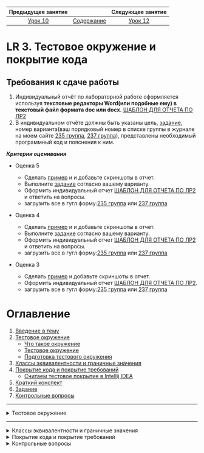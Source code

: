 Предыдущее занятие |         &nbsp;          | Следующее занятие
:----------------:|:-----------------------:|:----------------:
[Урок 10](LESSON10.MD) | [Содержание](../README.MD) | [Урок 12](LESSON11.md)

# LR 3. Тестовое окружение и покрытие кода

## Требования к сдаче работы

1. Индивидуальный отчёт по лабораторной работе оформляется используя
   **текстовые редакторы Word(или подобные ему)
   в текстовый файл формата doc или docx.** [ШАБЛОН ДЛЯ ОТЧЕТА ПО ЛР2](LR2_Report.docx)
2. В индивидуальном отчёте должны быть указаны цель, [задание](LAB1_Variants.docx), номер варианта(ваш порядковый номер в списке группы в
журнале на моем сайте [235 группа](https://docs.google.com/spreadsheets/d/186VmfxhiyN9vD0eqQtgej3up6OricDa0/edit?gid=2072898038#gid=2072898038), 
[237 группа](https://docs.google.com/spreadsheets/d/1HBRhJ0W6VezDNjnPWNHxUv7krdP6HPgP/edit?gid=1461174089#gid=1461174089)), представлены необходимый программный код и пояснения к ним.

***Критерии оценивания***

* Оценка 5
   * Сделать [пример](#пример-проекта-с-подключением-junit) и и добавьте скриншоты в отчет.
   * Выполните [задание](#задание) согласно вашему варианту.
   * Оформить индивидуальный отчет [ШАБЛОН ДЛЯ ОТЧЕТА ПО ЛР2](LR2_Report.docx) и ответить на вопросы.
   * загрузить все в гугл форму:[235 группа](https://forms.gle/rsQvqzeLBAh8pWQa7) или [237 группа](https://forms.gle/xZioXLRf2bn6ymES9)

* Оценка 4
   * Сделать [пример](#пример-проекта-с-подключением-junit) и и добавьте скриншоты в отчет.
   * Выполните [задание](#задание) согласно вашему варианту.
   * Оформить индивидуальный отчет [ШАБЛОН ДЛЯ ОТЧЕТА ПО ЛР2](LR2_Report.docx) и ответить на вопросы.
   * загрузить все в гугл форму:[235 группа](https://forms.gle/rsQvqzeLBAh8pWQa7) или [237 группа](https://forms.gle/xZioXLRf2bn6ymES9)

* Оценка 3
   * Сделать [пример](#пример-проекта-с-подключением-junit) и добавьте скриншоты в отчет.
   * Оформить индивидуальный отчет [ШАБЛОН ДЛЯ ОТЧЕТА ПО ЛР2](LR2_Report.docx).
   * загрузить все в гугл форму:[235 группа](https://forms.gle/rsQvqzeLBAh8pWQa7) или [237 группа](https://forms.gle/xZioXLRf2bn6ymES9)

# Оглавление

1. [Введение в тему](#введение-в-тему)
2. [Тестовое окружение](#тестовое-окружение)
   * [Что такое окружение](#что-такое-окружение)
   * [Тестовое окружение](#тестовое-окружение-1)
   * [Подготовка тестового окружения](#подготовка-тестового-окружения)
3. [Классы эквивалентности и граничные значения](#классы-эквивалентности-и-граничные-значения)
4. [Покрытие кода и покрытие требований](#покрытие-кода-и-покрытие-требований)
    * [Считаем тестовое покрытие в Intellij IDEA](#считаем-тестовое-покрытие-в-intellij-idea)
5. [Краткий конспект](#краткий-конспект)
6. [Задание](#задание)
7. [Контрольные вопросы](#контрольные-вопросы)

---

<details>

<summary>Тестовое окружение</summary>

# Тестовое окружение

[Оглавление](#оглавление)

Современные приложения — это миллиарды строчек кода, которые описывают сложную систему со строгой и развитой логикой. 
Некоторые компании за время своего существования произвели и теперь 
поддерживают огромные базы рабочего кода. И чем больше разработчиков вносят изменения в продукт, 
тем выше становится вероятность появления в нём багов.

## Что такое окружение

**Среда, или окружение** (англ. _environment_) — это сервер или группа серверов, на которых находится копия приложения. Конкретное окружение часто называется **стендом** (англ. _stand_).

У любой компании есть как минимум одна среда — та, с которой взаимодействуют её клиенты. 
Но часто для полноценной работы над продуктом выделяют и другие окружения:

* **Среда разработки** (англ. _development environment_), **dev** или **dev-стенд**. 
Используется исключительно для разработки. Именно сюда стекаются изменения от всех программистов, 
работающих над проектом. Здесь же запускаются тесты, написанные разработчиками, и ставятся эксперименты.
* **Тестовая среда** (англ. _test environment_), **test** или **test-стенд**. Здесь продукт стабилизируется при помощи более сложных тестов. 
Например, **интеграционных** (англ. _integration tests_) **— которые объединяют (интегрируют) несколько программ/сервисов вместе. 
При интеграционном тестировании часто проверяют, корректно ли данные из одного сервиса передаются в другой. 
Такие тесты часто пишут отдельные команды тестировщиков.
* **Продуктовая среда** (англ. _production environment_), или **prod**. Её ещё называют «боевая среда» 
как противоположность тестовой, «учебной». 
С ней взаимодействуют клиенты компании, поэтому любые ошибки могут привести к денежным и репутационным потерям.
В идеальном мире к моменту выкладки кода на прод в программе уже не должно быть багов, влияющих на пользователя.

![img.png](L11/part2/img.png)

Многие компании создают и другие среды для своих целей. Например, одни воспроизводят баги в специфичном окружении — на сервере с определённой версией Java. 
Другие используют отдельные среды для разных видов тестов. 
Третьи вообще создают отдельное тестовое окружение для каждого изменения в коде. 

Во всём этом многообразии одна вещь остаётся верной всегда. Тесты сокращают количество багов, которые увидит конечный пользователь. 

> 💡 Окружением часто называют не только полноценный набор 
> серверов с копией приложения, но также и набор внешних параметров, от которых зависит работа программы. Это может быть и версия Java, и другие приложения, 
> и разные файлы конфигурации. Часть таких внешних параметров 
> можно контролировать во время тестирования, с чем тоже помогает библиотека JUnit.


## Тестовое окружение

При тестировании часто бывает удобно выделить набор доступных классов и конфигураций в мини-окружение,
чтобы использовать его для тестов. 
Такой подход позволяет упростить тестирование классов со сложным порядком инициализации. 

Возьмём в качестве примера `OvercomplicatedCookieFactory` (англ. «переусложнённая фабрика печенек») — класс по производству печенек с предсказаниями. 
При создании его экземпляра нужно указать:
* возможные позитивные и негативные предсказания,
* а также флаг, который будет говорить, какие нужно создавать печеньки: с позитивными предсказаниями или с негативными.

Каждая созданная печенька увеличивает внутренний счётчик готовых печенек. Давайте протестируем этот класс.

```java
import java.util.ArrayList;
import java.util.Random;

public class OvercomplicatedCookieFactory {
    private int cookiesCreated = 0;
    private final ArrayList<String> positiveTexts;
    private final ArrayList<String> negativeTexts;
    private final boolean isPositive;

    // класс Random используется, чтобы возвращать случайное предсказание из списка.
    private final Random rnd = new Random();

    public OvercomplicatedCookieFactory(
            ArrayList<String> positiveTexts,
            ArrayList<String> negativeTexts,
            boolean isPositive
    ) {
        this.positiveTexts = positiveTexts;
        this.negativeTexts = negativeTexts;
        this.isPositive = isPositive;
    }

    // Печём печеньку!
    public String bakeFortuneCookie() {
        StringBuilder cookieBuilder = new StringBuilder();

        // увеличиваем счётчик печенек:
        this.incrementNumberOfCookiesCreated();

        // возвращаем хорошее или плохое предсказание:
        if (isPositive) {
            cookieBuilder.append(randomPositive());
        } else {
            cookieBuilder.append(randomNegative());
        }

        // преобразовываем результат в строку:
        return cookieBuilder.toString();
    }

    // возвращаем количество испечённых печенек:
    public int getCookiesCreated() {
        return this.cookiesCreated;
    }

    // обнуляем счётчик созданных печенек:
    public void resetCookiesCreated() {
        this.cookiesCreated = 0;
    }

    // Увеличиваем счётчик испечённых печенек:
    private void incrementNumberOfCookiesCreated() {
        this.cookiesCreated++;
    }

    // Выбираем произвольное предсказание из списка позитивных:
    private String randomPositive() {
        // Получаем целое случайное число от нуля до максимального размера массива - 1.
        int randomIndex = rnd.nextInt(positiveTexts.size());
        return positiveTexts.get(randomIndex);
    }

    // Выбираем произвольное предсказание из списка негативных:
    private String randomNegative() {
        // Получаем целое случайное число от нуля до максимального размера массива - 1.
        int randomIndex = rnd.nextInt(negativeTexts.size());
        return negativeTexts.get(randomIndex);
    }
}
```

Первые два необходимых теста — создание позитивных предсказаний `shouldReturnPositiveCookie() `
и счётчика печенек `shouldIncreaseCounterByOneAfterCookieBaked()`. 

```java
import org.junit.jupiter.api.Assertions;
import org.junit.jupiter.api.Test;
import java.util.ArrayList;

public class OvercomplicatedCookieFactoryTest {

    @Test
    public void shouldReturnPositiveCookie() {
        ArrayList<String> positiveTexts = new ArrayList<>();
        positiveTexts.add("Вам повезёт!");

        ArrayList<String> negativeTexts = new ArrayList<>();
        negativeTexts.add("Сегодня будет дождь");
        
                OvercomplicatedCookieFactory cookieFactory = new OvercomplicatedCookieFactory(
                positiveTexts,
                negativeTexts,
                true
        );
        String cookieText = cookieFactory.bakeFortuneCookie();
        Assertions.assertEquals("Вам повезёт!", cookieText);
    }

    @Test
    public void shouldIncreaseCounterByOneAfterCookieBaked() {
        ArrayList<String> positiveTexts = new ArrayList<>();
        positiveTexts.add("Вам повезёт!");

        ArrayList<String> negativeTexts = new ArrayList<>();
        negativeTexts.add("Сегодня будет дождь");
        
        OvercomplicatedCookieFactory cookieFactory = new OvercomplicatedCookieFactory(
                positiveTexts,
                negativeTexts,
                true
        );
        cookieFactory.bakeFortuneCookie();
        Assertions.assertEquals(1, cookieFactory.getCookiesCreated());
    }
}
```

Оба теста используют один и тот же код для создания экземпляра `OvercomplicatedCookieFactory`.
В данном случае это, скорее всего, не приведёт к проблемам. Но в реальных кодовых базах одни классы могут зависеть от других,
и такой код будет занимать очень много места. 


Один из вариантов решения этой проблемы — вынести экземпляр класса в переменную перед тестами.

```java
import org.junit.jupiter.api.Assertions;
import org.junit.jupiter.api.Test;

import java.util.ArrayList;

public class OvercomplicatedCookieFactoryTest {
        private final static ArrayList<String> positiveTexts = new ArrayList<>();
    private final static ArrayList<String> negativeTexts = new ArrayList<>();
        
    private final static OvercomplicatedCookieFactory cookieFactory = new OvercomplicatedCookieFactory(
            positiveTexts,
            negativeTexts,
            true
    );

    @Test
    public void shouldReturnPositiveCookie() {
                negativeTexts.add("Сегодня будет дождь");
                positiveTexts.add("Вам повезёт!");
        String cookieText = cookieFactory.bakeFortuneCookie();
        Assertions.assertEquals("Вам повезёт!", cookieText);
    }

    @Test
    public void shouldIncreaseCounterByOneAfterCookieBaked() {
                negativeTexts.add("Сегодня будет дождь");
                positiveTexts.add("Вам повезёт!");
        cookieFactory.bakeFortuneCookie();
        Assertions.assertEquals(1, cookieFactory.getCookiesCreated());
    }
}

```

В этом случае переменной cookieFactory будет присвоен экземпляр `OvercomplicatedCookieFactory`, 
который используется в обоих тестах. Всё бы хорошо, но таким образом в тестовом классе 
появится нежелательная зависимость между тестами. Дело в том, что порядок их запуска в общем случае не определён.
Более того, он может меняться от запуска к запуску.

Предположим, что сначала выполнится тест создания позитивных предсказаний `shouldReturnPositiveCookie()`.
Поскольку в нём вызывается метод `bakeFortuneCookie()`, внутренний счётчик переменной `cookieFactory` увеличится на единицу. 
Если после этого сразу запустится тест счётчика печенек `shouldIncreaseCounterByOneAfterCookieBaked()`, 
то к внутреннему значению прибавиться ещё единица, и `assertEquals()` выдаст ошибку. Если же сначала запустится тест
счётчика `shouldIncreaseCounterByOneAfterCookieBaked()`, а затем `shouldReturnPositiveCookie()`, 
такой ошибки не произойдёт.
Подобные баги очень сложно обнаружить и исправить, 
поэтому тестовое окружение лучше готовить под каждый тест по отдельности.


## Подготовка тестового окружения

В `JUnit` есть четыре специальных аннотации, которые позволяют запускать определённый код до или после тестов. 

Первая из них — `@BeforeEach` (англ. «перед каждым»). Если установить её над методом, этот метод будет запускаться всякий раз перед любым из тестов внутри класса. 

Исправленный код будет выглядеть следующим образом:

```java
import org.junit.jupiter.api.Assertions;
import org.junit.jupiter.api.BeforeEach;
import org.junit.jupiter.api.Test;

public class OvercomplicatedCookieFactoryTest {

    private static OvercomplicatedCookieFactory cookieFactory;

    @BeforeEach
    public void beforeEach() {
        ArrayList<String> positiveTexts = new ArrayList<>();
        positiveTexts.add("Вам повезёт!");

        ArrayList<String> negativeTexts = new ArrayList<>();
        negativeTexts.add("Сегодня будет дождь");
        
        cookieFactory = new OvercomplicatedCookieFactory(
                positiveTexts,
                negativeTexts,
                true
        );
    }

    @Test
    public void shouldReturnPositiveCookie() {
        String cookieText = cookieFactory.bakeFortuneCookie();
        Assertions.assertEquals("Вам повезёт!", cookieText);
    }

    @Test
    public void shouldIncreaseCounterByOneAfterCookieBaked() {
        cookieFactory.bakeFortuneCookie();
        Assertions.assertEquals(1, cookieFactory.getCookiesCreated());
    }
}
```

Теперь можно писать любое количество проверок. 
Поскольку перед каждым тестом создаётся новый экземпляр `OvercomplicatedCookieFactory`, 
тесты больше не будут зависеть друг от друга. 

Другие три аннотации позволяют запускать произвольный код:
* `@BeforeAll` (англ. «перед всеми») — один раз до запуска всех тестов;
* `@AfterEach` (англ. «после каждого») — каждый раз после окончания каждого теста;
* `@AfterAll `(англ. «после всех») — один раз после окончания всех тестов.

Аннотации, срабатывающие один раз: `@BeforeAll` и `@AfterAll`, должны стоять над статическим методом. 
Если метод будет не статичный, тест попросту не запустится.

Все четыре аннотации могут содержаться в одном тестовом классе. 
Они ведут себя так, как и ожидается: 
* перед началом тестов исполнится `@BeforeAll`, 
* перед каждым тестом — `@BeforeEach`, 
* после каждого — `@AfterEach`. 
* В самом конце, после выполнения всех тестов, сработает `@AfterAll`.

```java
import org.junit.jupiter.api.AfterAll;
import org.junit.jupiter.api.AfterEach;
import org.junit.jupiter.api.BeforeAll;
import org.junit.jupiter.api.BeforeEach;
import org.junit.jupiter.api.Test;

public class TestBenchExample {

    @BeforeAll
    static void beforeAll() {
        System.out.println("Running beforeAll");
    }

    @AfterAll
    static void afterAll() {
        System.out.println("Running afterAll");
    }

    @BeforeEach
    void beforeEach() {
        System.out.println("--Running beforeEach");
    }

    @AfterEach
    void afterEach() {
        System.out.println("--Running afterEach");
    }


    @Test
    public void someTestOne() {
        System.out.println("-- --Running test 1");
    }

    @Test
    public void someTestTwo() {
        System.out.println("-- --Running test 2");
    }
}
```

</details>

---

<details>

<summary>Классы эквивалентности и граничные значения</summary>

# Классы эквивалентности и граничные значения

[Оглавление](#оглавление)

Исполнение каждого теста на JUnit или любом другом тестовом фреймворке 
занимает какое-то время. В больших системах, где количество тестов 
переваливает за десятки и сотни тысяч, проверки могут длиться несколько часов, а иногда и дней. 

Задача разработчика, тестирующего свой код, — проверить, что программа ведёт себя корректно, 
потратив при этом минимальное количество времени. То есть, с одной стороны, тесты должны проверить 
все возможные сценарии поведения программы. С другой — их должно быть настолько мало, насколько это возможно. 

## Граничные значения и классы эквивалентности

Чтобы сократить количество тестов и оставить только самые необходимые, программисты применяют 
техники выделения граничных значений и классов эквивалентности.  

> **Граничные значения** (англ. _boundary values_) — это параметры, при переходе через которые поведение программы меняется.

> **Классы эквивалентности** (англ. _equivalence class_) — параметры, при вводе которых программа ведёт себя одинаково.

Для примера рассмотрим робота, который помогает варить яйца.
На вход он получает информацию о том, сколько минут длится варка, а на выходе говорит, в каком состоянии находится яйцо: 

* если яйцо варится меньше `2` минут — оно ещё сырое;
* от `2` до `5` минут — состояние готовности «в мешочек», когда и белок, и желток жидкие;
* от `5` до `7` минут — состояние готовности «всмятку», когда белок твёрдый, а желток жидкий;
* от `7` до `10` минут — состояние готовности «вкрутую», когда и белок, и желток твёрдые;
* больше `10` минут — яйцо переварено.

![img_1.png](L11/part2/img_1.png)

Есть два способа составить набор тест-кейсов по граничным значениям и классам эквивалентности:

* **Написать как минимум по одному тесту на каждое из граничных значений,
а также по одному — на любое значение из каждого промежутка класса эквивалентности**. 
Например, протестировать робота можно на значениях: `1, 2, 3, 5, 6, 7, 9, 10, 21 минута.`

* **Проверить работу программы на каждом из граничных значений +/- одно значение**. 
Такой подход связан с тем, что чаще всего ошибки происходят именно при работе с граничными значениями. 
При этом +/- одно значение позволят проверить работу не только на границах, 
но и в рамках каждого класса эквивалентности. 
В таком случае получится больше тестов, 
чем в первом варианте, зато они покроют большую часть возможных ошибок. 
В примере с роботом по готовке яиц понадобятся следующие входные данные: `1, 2, 3, 4, 5, 6, 7, 8, 9, 10, 11`. 
Если бы наш шаг был в половину минуты, значений было бы больше: `1.5, 2, 2.5, 4.5, 5, 5.5, 6.5, 7, 7.5, 9.5, 10, 10.5`.

Бывают такие ситуации, когда между граничными значениями нет класса эквивалентности 
или когда классы эквивалентности встречаются повторно. 
Пример — окончания порядковых числительных. Число `1` превращается в «**первый**», а `2` — во «**второй**». 
При этом окончание «_-ой_» также будет в порядковых числительных «**шестой**», «**седьмой**» и «**восьмой**».

![img_2.png](L11/part2/img_2.png)

В таком случае можно вывести более широкий класс эквивалентности. 
К примеру, двузначные числа, начинающиеся на цифры от 2 до 9, ведут себя одинаково — при окончании на
2 будет добавляться окончание «-**ой**»: «двадцать втор**ой**», «тридцать втор**ой**». 
Это один класс эквивалентности. При окончании на 3 — «-**ий**»: «сорок трет**ий**», «пятьдесят трет**ий**» и так далее. 
Это другой класс эквивалентности. А вот двузначные числа, начинающиеся с единицы, — особый случай.
Какая бы ни была вторая цифра, окончание будет «-ый»: «одиннадцат**ый**», «двенадцат**ый**» и т. д.

Другой пример — сервис, который помогает выдавать паспорта Российской Федерации. 
На вход программа получает возраст человека, а на выходе говорит, 
нужно ли ему получить или поменять паспорт в этом году. 

По законам Российской Федерации гражданин должен получить паспорт в возрасте 14 лет, 
а затем поменять его в 20 и в 45 лет.
В нашей программе эти числа будут граничными значениями, а любой промежуток между ними — **одним** классом эквивалентности,
так как для любого другого числа ответ будет одинаковым — «паспорт менять не нужно».

![img_3.png](L11/part2/img_3.png)

</details>

<details>

<summary>Покрытие кода и покрытие требований</summary>

# Покрытие кода и покрытие требований

[Оглавление](#оглавление)

С помощью техник выделения классов эквивалентности и 
граничных значений удобно проверять отдельно взятые методы и классы. 
Но в очень больших проектах невозможно выделить все возможные ситуации, 
в которых будет запускаться программа. А значит, и протестировать программу на 100% не получится. 

Поэтому при работе с масштабными проектами многие компании используют метрики покрытия кодовой базы тестами.
О двух таких метриках расскажем в этом уроке.

## Покрытие кода и покрытие требований

- **покрытие кода** (англ. _code coverage_), показывает, какой процент строк кода исполняется при запуске всех тестов. 
Это может быть и **70%** строк, и **5%** — в зависимости от количества и сложности тестов. **100%** бывает редко, потому что 
покрыть тестами абсолютно весь код — довольно трудоёмкая задача. 
Также покрытие кода иногда называют **тестовым покрытием** (англ. _test coverage_).
 
> 💡 Часто тестовое покрытие считают не от всего кода, 
> а только от **бизнес-логики** (англ. _business logic_) программы. 
> **Бизнес-логика (или бизнес-функционал)** — это та часть кода, которая описывает функциональные требования. 
> В неё не входят файлы конфигураций, настройки окружения и модели объектов. 
> Распространённая практика — устанавливать порог тестового покрытия бизнес-логики в 80%. 
> Такой уровень считается оптимальным соотношением между временем, 
> потраченным на написание тестов, и качеством готового продукта.


- **покрытие требований** (англ. _requirements coverage_), она показывает процент требований, проверенных набором тестов. 

Рассмотрим работу двух этих метрик на примере. 
Допустим, нужно написать метод `transfer(...)` (англ. «_перевод_»)
в классе `MoneyTransferService` (англ. «сервис по переводу денег»), который переводит сумму денег `amount` с одного счёта 
на другой. При этом должны соблюдаться следующие требования:
* переводить деньги можно только на другой счёт (нельзя совершить перевод на тот же счёт, с которого выполняется перевод);
* сумма перевода должна быть больше 0;
* баланс счёта, с которого осуществляется перевод, не может быть меньше 0;
* при зачислении средств на счёт его баланс может только расти.

Разработчик программы торопился и реализовал только два из четырёх требований. В результате код выглядит так:

```java
class MoneyTransferService {

    public int transfer(int amount, Account accountOne, Account accountTwo) {
        // переводить деньги можно только на другой счёт
        if (accountOne.id.equals(accountTwo.id)) {
            System.out.println("Нельзя перевести деньги на тот же аккаунт. Id: " + accountOne.id);
            return -2;
        }
        // сумма перевода должна быть больше 0
        if (amount <= 0){
            System.out.println("Сумма перевода должна быть больше 0. Текущая сумма: " + amount);
            return -1;
        }

        accountOne.balance -= amount;
        accountTwo.balance += amount;
        return 0;
    }

    
}

class Account {
    public String id;
    public int balance;

    public Account(String id, int balance) {
        this.id = id;
        this.balance = balance;
    }
}
```

Тесты

```java
import org.junit.jupiter.api.Test;

import static org.junit.jupiter.api.Assertions.assertEquals;

public class MoneyTransferTest {
    private final MoneyTransferService moneyTransferService = new MoneyTransferService();

    @Test
    void shouldMakeTransfer() {
        Account accountOne = new Account("1", 10);
        Account accountTwo = new Account("2", 10);
        
        assertEquals(0, moneyTransferService.transfer(7, accountOne, accountTwo), "Успешная транзакция должна возвращать результат 0");
        assertEquals(3, accountOne.balance);
        assertEquals(17, accountTwo.balance);
    }

    @Test
    void shouldNotTransferMoneyOnSameAccount() {
        Account accountOne = new Account("1", 10);
        assertEquals(-2, moneyTransferService.transfer(5, accountOne, accountOne), "Нельзя перевести деньги на тот же аккаунт. Id: 1");
    }

    @Test
    public void shouldNotTransferZero() {

        Account accountOne = new Account("1", 10);
        Account accountTwo = new Account("2", 10);

        assertEquals(-1, moneyTransferService.transfer(0, accountOne, accountTwo), "Сумма перевода должна быть больше 0. Текущая сумма: 0");
    }

}



```

Все написанные тесты будут пройдены. Но из этого не следует, что программа написана корректно. 

Покрытие кода в этом случае составит 100%, 
потому что в тесте вызывается каждая строчка кода. 
Тем не менее программа работает неправильно, потому что не выполнены два из четырёх требований: 
баланс может оказаться меньше нуля, а также программа неверно работает с переполнением при переводе очень больших сумм. 
Получается, что покрытие требований на текущий момент — только 50%.

Добавим тесты, чтобы проверить все требования:

```java
import org.junit.jupiter.api.Test;

import static org.junit.jupiter.api.Assertions.assertEquals;

public class MoneyTransferTest {
    private final MoneyTransferService moneyTransferService = new MoneyTransferService();

    @Test
    void shouldMakeTransfer() {
        Account accountOne = new Account("1", 10);
        Account accountTwo = new Account("2", 10);
        
        assertEquals(0, moneyTransferService.transfer(7, accountOne, accountTwo), "Успешная транзакция должна возвращать результат 0");
        assertEquals(3, accountOne.balance);
        assertEquals(17, accountTwo.balance);
    }

    @Test
    void shouldNotTransferMoneyOnSameAccount() {
        Account accountOne = new Account("1", 10);
        assertEquals(-2, moneyTransferService.transfer(5, accountOne, accountOne), "Нельзя перевести деньги на тот же аккаунт. Id: 1");
    }

    @Test
    public void shouldNotTransferZero() {

        Account accountOne = new Account("1", 10);
        Account accountTwo = new Account("2", 10);

        assertEquals(-1, moneyTransferService.transfer(0, accountOne, accountTwo), "Сумма перевода должна быть больше 0. Текущая сумма: 0");
    }

    @Test
    public void shouldNotMakeBalanceLessThanZero() {

        Account accountOne = new Account("1", 10);
        Account accountTwo = new Account("2", 10);
        assertEquals(-3, moneyTransferService.transfer(15, accountOne, accountTwo), "Недостаточно средств на счёте с id 1. Перевод суммы 15 невозможен.");
    }

    @Test
    public void shouldNotMakeOverflowOnTransfer() {

        Account accountOne = new Account("1", 10);
        Account accountTwo = new Account("2", Integer.MAX_VALUE);

        assertEquals(-4, moneyTransferService.transfer(1, accountOne, accountTwo), "Перевод невозможен. Если транзакция выполнится, счёт с id 2 будет переполнен.");
    }
}
```

Тесты `shouldNotMakeBalanceLessThanZero` и `shouldNotMakeOverflowOnTransfer` завершаются ошибкой. Они проверяют два условия:
* баланс счёта, с которого осуществляется перевод, не может быть меньше 0;
* при зачислении средств на счёт его баланс может только расти.

Исправим программу так, чтобы она проходила новые тесты. Но в этом коде не хватает ещё нескольких проверок: по граничным значениям и классам эквивалентности. 

```java
class MoneyTransferService {

    public int transfer(int amount, Account accountOne, Account accountTwo) {
        // переводить деньги можно только на другой счёт
        if (accountOne.id.equals(accountTwo.id)) {
            System.out.println("Нельзя перевести деньги на тот же аккаунт. Id: " + accountOne.id);
            return -2;
        }
        // сумма перевода должна быть больше 0
        if (amount <= 0){
            System.out.println("Сумма перевода должна быть больше 0. Текущая сумма: " + amount);
            return -1;
        }

        // баланс не может стать отрицательным
        if (amount > accountOne.balance) {
            System.out.println("Недостаточно средств на счёте с id " + accountOne.id + ". Перевод суммы " + amount + " невозможен.");
            return -3;
        }

        // перевод не должен приводить к переполнению баланса
        if (accountTwo.balance + amount < 0) {
            System.out.println("Перевод невозможен. Если транзакция выполнится, счёт с " + accountTwo.id + " будет переполнен.");
            return -4;
        }

        accountOne.balance -= amount;
        accountTwo.balance += amount;
        return 0;
    }
}
```

Теперь программа будет работать правильно в любой ситуации. 
Из этого примера можно сделать важный вывод: 

>> 100% покрытие кода совсем не означает, что программа работает корректно. Важно обращать внимание на покрытие требований.

## Считаем тестовое покрытие в Intellij IDEA

Процент запускаемых строчек кода во время теста очень легко подсчитать, например, в среде разработки IntelliJ IDEA.
Для этого перейдите в класс с тестами, наведите курсор
мышки на кнопку запуска одного теста или всего класса.

![img_4.png](L11/part2/img_4.png)

А затем выберите `Run 'BankAccountTest' with Coverage` (англ. «запустить [имя класса] с покрытием»).

![img_5.png](L11/part2/img_5.png)

После исполнения тестов в контекстном меню справа можно будет увидеть покрытие кода. 

![img_6.png](L11/part2/img_6.png)

Если открыть файл с кодом тестируемого класса, то покрытые тестами строки кода также будут выделяться зеленым цветом.

![img_7.png](L11/part2/img_7.png)

Убрать все обозначения можно командой `Hide Coverage` 
(англ. «**скрыть покрытие**»). Для этого дважды нажмите Shift для вызова контекстного меню, 
введите “Hide Coverage” и нажмите Enter. Или просто наведите курсор мыши на любой из зеленых или красных прямоугольников.
Далее в всплывающем меню нажмите на кнопку `Hide coverage`.

![img_8.png](L11/part2/img_8.png)


Аналогичным способом можно запустить тесты или подсчёт покрытия не для одного тест-класса, а для всех тестов внутри проекта. 

Для этого нужно щёлкнуть правой кнопкой мыши на открытом модуле в дереве проектов, 
в открывшемся меню выбрать “Run 'All Tests'” 
для запуска всех тестов или “More Run/Debug” → “Run 'All Tests' with Coverage” для подсчёта тестового покрытия.

![img_9.png](L11/part2/img_9.png)

Если покрытие уже было подсчитано для каких-то пакетов/тест-кейсов, то при запуске подсчёта покрытия для других пакетов IDEA спросит, что делать с новыми результатами:

![img_10.png](L11/part2/img_10.png)

* **Replace active suites** (англ. «_заменить текущие тест-кейсы»_) — оставит только что запущенный результат;
* **Add to active suites** (англ. «_добавить к текущим тест-кейсам_») — добавит к имеющимся результатам новый;
* **Do not apply collected coverage** (англ. «_не принимать подсчитанное покрытие_») — оставит старые результаты;

Если отметить пункт “Do not show this dialog in the future” (англ. «больше не показывать этот диалог»), 
то выбранный пункт будет применяться всегда.

После подсчётов статистика будет показана для каждого тестируемого класса и для проекта вцелом.

![img_11.png](L11/part2/img_11.png)

> Если вместо покрытия кода сфокусироваться на покрытии требований к программе, 
> с высокой вероятностью это приведёт к 100% покрытию кода.

</details>




<details>

<summary>Контрольные вопросы</summary>

## Контрольные вопросы

1. Что такое модульное (Unit) тестирование?
2. Зачем оно нужно?
3. Методы модульного тестирования
4. Преимущества модульного тестирования
5. Недостатки модульного тестирования

<details>

Предыдущее занятие | &nbsp; | Следующее занятие
:----------------:|:----------:|:----------------:
[Урок 10](LESSON10.md) | [Содержание](readme.md) | [Урок 12](LESSON12.md)